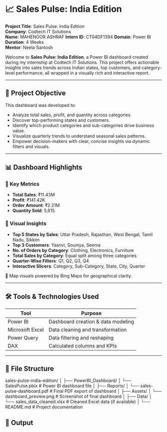 # 📈 Sales Pulse: India Edition

**Project Title**: Sales Pulse: India Edition  
**Company**: Codtech IT Solutions  
**Name**: MAHENOOR ASHRAF
**Intern ID**: CT04DF1394 
**Domain**: Power BI  
**Duration**: 4 Weeks  
**Mentor**: Neela Santosh  

Welcome to **Sales Pulse: India Edition**, a Power BI dashboard created during my internship at Codtech IT Solutions. This project offers actionable insights into sales trends across Indian states, top customers, and category-level performance, all wrapped in a visually rich and interactive report.

---

## 📌 Project Objective

This dashboard was developed to:

- Analyze total sales, profit, and quantity across categories.
- Discover top-performing states and customers.
- Identify which product categories and sub-categories drive business value.
- Visualize quarterly trends to understand seasonal sales patterns.
- Empower decision-makers with clear, concise insights via dynamic filters and visuals.

---

## 📊 Dashboard Highlights

### 🔹 Key Metrics
- **Total Sales**: ₹11.43M  
- **Profit**: ₹141.42K  
- **Order Amount**: ₹2.21M  
- **Quantity Sold**: 5,615  

### 🔹 Visual Insights
- **Top 5 States by Sales**: Uttar Pradesh, Rajasthan, West Bengal, Tamil Nadu, Sikkim  
- **Top 3 Customers**: Yaanvi, Soumya, Seema  
- **No. of Orders by Category**: Clothing, Electronics, Furniture  
- **Total Sales by Category**: Equal split among three categories  
- **Quarter-Wise Filters**: Q1, Q2, Q3, Q4  
- **Interactive Slicers**: Category, Sub-Category, State, City, Quarter  

📍 Map visuals powered by Bing Maps for geographical clarity.

---

## 🛠 Tools & Technologies Used

| Tool             | Purpose                                  |
|------------------|-------------------------------------------|
| Power BI         | Dashboard creation & data modeling        |
| Microsoft Excel  | Data cleaning and transformation          |
| Power Query      | Data filtering and reshaping              |
| DAX              | Calculated columns and KPIs               |

---

## 📁 File Structure

sales-pulse-india-edition/
│
├── PowerBI_Dashboard/
│ └── SalesPulse.pbix # Power BI dashboard file
│
├── Reports/
│ └── sales-pulse-dashboard.pdf # Final PDF export of dashboard
│
├── Assets/
│ └── dashboard_preview.png # Screenshot of final dashboard
│
├── Data/
│ └── sales_data_cleaned.xlsx # Cleaned Excel data (if available)
│
└── README.md # Project documentation


## 📁 Output


